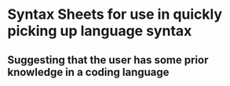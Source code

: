 # Syntax Sheets for use in quickly picking up language syntax
## Suggesting that the user has some prior knowledge in a coding language